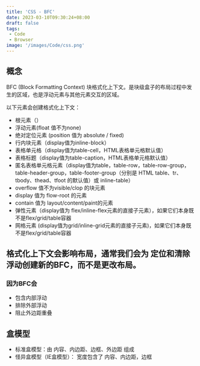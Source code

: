 ```yaml
---
title: 'CSS - BFC'
date: 2023-03-10T09:30:24+08:00
draft: false
tags:
 - Code
 - Browser
image: '/images/Code/css.png'
---
```

<!--more-->
## 概念
BFC (Block Formatting Context) 块格式化上下文。是块级盒子的布局过程中发生的区域，也是浮动元素与其他元素交互的区域。

以下元素会创建格式化上下文：
- 根元素（<html>）
- 浮动元素(float 值不为none)
- 绝对定位元素 (position 值为 absolute / fixed)
- 行内块元素（display值为inline-block）
- 表格单元格（display值为table-cell，HTML表格单元格默认值）
- 表格标题（display值为table-caption，HTML表格单元格默认值）
- 匿名表格单元格元素（display值为table，table-row，table-row-group，table-header-group，table-footer-group（分别是 HTML table、tr、tbody、thead、tfoot 的默认值）或 inline-table）
- overflow 值不为visible/clop 的块元素
- display 值为 flow-root 的元素
- contain 值为 layout/content/paint的元素
- 弹性元素（display值为 flex/inline-flex元素的直接子元素），如果它们本身既不是flex/grid/table容器
- 网格元素 (display值为grid/inline-grid元素的直接子元素)，如果它们本身既不是flex/grid/table容器

## 格式化上下文会影响布局，通常我们会为 定位和清除浮动创建新的BFC，而不是更改布局。
### 因为BFC会
  - 包含内部浮动
  - 排除外部浮动
  - 阻止外边距重叠
## 盒模型
- 标准盒模型：由 内容、内边距、边框、外边距 组成
- 怪异盒模型（IE盒模型）： 宽度包含了  内容、内边距，边框
